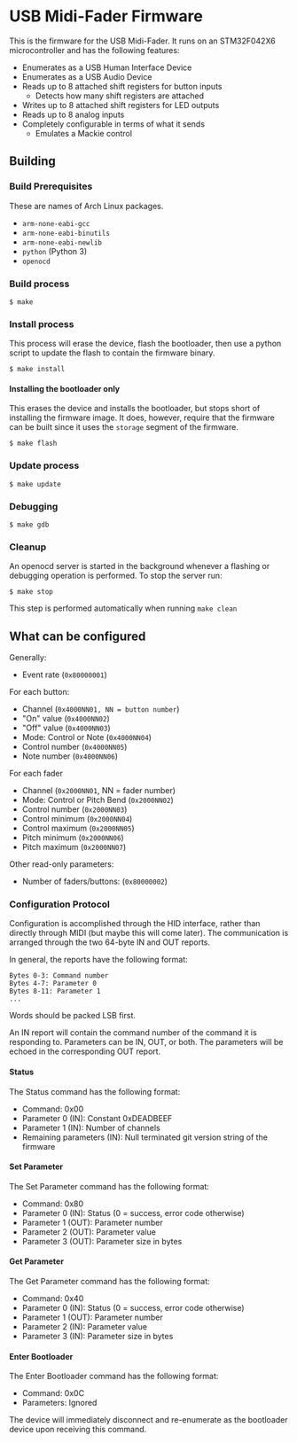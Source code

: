 # USB Midi-Fader Firmware

This is the firmware for the USB Midi-Fader. It runs on an STM32F042X6
microcontroller and has the following features:

- Enumerates as a USB Human Interface Device
- Enumerates as a USB Audio Device
- Reads up to 8 attached shift registers for button inputs
  - Detects how many shift registers are attached
- Writes up to 8 attached shift registers for LED outputs
- Reads up to 8 analog inputs
- Completely configurable in terms of what it sends
  - Emulates a Mackie control

## Building

### Build Prerequisites

These are names of Arch Linux packages.

- `arm-none-eabi-gcc`
- `arm-none-eabi-binutils`
- `arm-none-eabi-newlib`
- `python` (Python 3)
- `openocd`

### Build process

```
$ make
```

### Install process

This process will erase the device, flash the bootloader, then use a python
script to update the flash to contain the firmware binary.

```
$ make install
```

#### Installing the bootloader only

This erases the device and installs the bootloader, but stops short of
installing the firmware image. It does, however, require that the firmware can
be built since it uses the `storage` segment of the firmware.

```
$ make flash
```

### Update process

```
$ make update
```

### Debugging

```
$ make gdb
```

### Cleanup

An openocd server is started in the background whenever a flashing or debugging
operation is performed. To stop the server run:

```
$ make stop
```

This step is performed automatically when running `make clean`

## What can be configured

Generally:

- Event rate (`0x80000001`)

For each button:

- Channel (`0x4000NN01, NN = button number`)
- "On" value (`0x4000NN02`)
- "Off" value (`0x4000NN03`)
- Mode: Control or Note (`0x4000NN04`)
- Control number (`0x4000NN05`)
- Note number (`0x4000NN06`)

For each fader

- Channel (`0x2000NN01`, NN = fader number)
- Mode: Control or Pitch Bend (`0x2000NN02`)
- Control number (`0x2000NN03`)
- Control minimum (`0x2000NN04`)
- Control maximum (`0x2000NN05`)
- Pitch minimum (`0x2000NN06`)
- Pitch maximum (`0x2000NN07`)

Other read-only parameters:

- Number of faders/buttons: (`0x80000002`)

### Configuration Protocol

Configuration is accomplished through the HID interface, rather than directly
through MIDI (but maybe this will come later). The communication is arranged
through the two 64-byte IN and OUT reports.

In general, the reports have the following format:

```
Bytes 0-3: Command number
Bytes 4-7: Parameter 0
Bytes 8-11: Parameter 1
...
```

Words should be packed LSB first.

An IN report will contain the command number of the command it is responding to.
Parameters can be IN, OUT, or both. The parameters will be echoed in the
corresponding OUT report.

#### Status

The Status command has the following format:

 - Command: 0x00
 - Parameter 0 (IN): Constant 0xDEADBEEF
 - Parameter 1 (IN): Number of channels
 - Remaining parameters (IN): Null terminated git version string of the firmware

#### Set Parameter

The Set Parameter command has the following format:

 - Command: 0x80
 - Parameter 0 (IN): Status (0 = success, error code otherwise)
 - Parameter 1 (OUT): Parameter number
 - Parameter 2 (OUT): Parameter value
 - Parameter 3 (OUT): Parameter size in bytes

#### Get Parameter

The Get Parameter command has the following format:

 - Command: 0x40
 - Parameter 0 (IN): Status (0 = success, error code otherwise)
 - Parameter 1 (OUT): Parameter number
 - Parameter 2 (IN): Parameter value
 - Parameter 3 (IN): Parameter size in bytes

#### Enter Bootloader

The Enter Bootloader command has the following format:

 - Command: 0x0C
 - Parameters: Ignored

The device will immediately disconnect and re-enumerate as the bootloader device
upon receiving this command.

